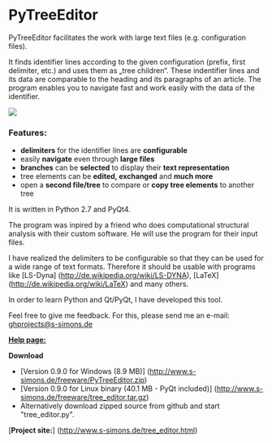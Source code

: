 PyTreeEditor
===========

PyTreeEditor facilitates the work with large text files (e.g. configuration 
files). 

It finds identifier lines according to the given configuration (prefix, 
first delimiter, etc.) and uses them as „tree children“. 
These indentifier lines and its data are comparable to the heading and its 
paragraphs of an article. The program enables you to navigate fast and work 
easily with the data of the identifier.

<img src="http://www.s-simons.de/img/PyTreeEditor_presentation.png">

### Features:

* **delimiters** for the identifier lines are **configurable**
* easily **navigate** even through **large files**
* **branches** can be **selected** to display their **text representation**
* tree elements can be **edited, exchanged** and **much more**
* open a **second file/tree** to compare or **copy tree elements** to another tree

It is written in Python 2.7 and PyQt4.

The program was inpired by a friend who does computational structural analysis 
with their custom software. He will use the program for their input files.
 
I have realized the delimiters to be configurable so that they can be used for 
a wide range of text formats. Therefore it should be usable with programs like 
[LS-Dyna] (http://de.wikipedia.org/wiki/LS-DYNA), [LaTeX] (http://de.wikipedia.org/wiki/LaTeX) and many others.

In order to learn Python and Qt/PyQt, I have developed this tool.

Feel free to give me feedback. For this, please send me an e-mail: 
ghprojects@s-simons.de

[**Help page:**](http://www.s-simons.de/tree_editor_help.html)

**Download** 
- [Version 0.9.0 for Windows (8.9 MB)] (http://www.s-simons.de/freeware/PyTreeEditor.zip)
- [Version 0.9.0 for Linux binary (40.1 MB - PyQt included)] (http://www.s-simons.de/freeware/tree_editor.tar.gz)
- Alternatively download zipped source from github and start "tree_editor.py".

[**Project site:**] (http://www.s-simons.de/tree_editor.html)
